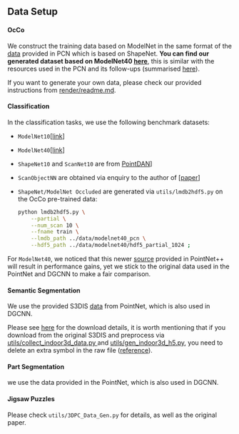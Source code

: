 ## Data Setup

#### OcCo

We construct the training data based on ModelNet in the same format of the [data](https://drive.google.com/drive/folders/1M_lJN14Ac1RtPtEQxNlCV9e8pom3U6Pa) provided in PCN which is based on ShapeNet. **You can find our generated dataset based on ModelNet40 [here](https://drive.google.com/drive/folders/1gXNcARYxAh8I4UskbDprJ5fkbDSKPAsH?usp=sharing)**, this is similar with the resources used in the PCN and its follow-ups (summarised [here](https://github.com/hansen7/OcCo/issues/2)).

If you want to generate your own data, please check our provided instructions from <a href="../../render/readme.md">render/readme.md</a>.



#### Classification

In the classification tasks, we use the following benchmark datasets:

- `ModelNet10`[[link](http://vision.princeton.edu/projects/2014/3DShapeNets/ModelNet10.zip)]

- `ModelNet40`[[link](https://shapenet.cs.stanford.edu/media/modelnet40_ply_hdf5_2048.zip)]

- `ShapeNet10` and `ScanNet10` are from [PointDAN](https://github.com/canqin001/PointDAN)] 

- `ScanObjectNN` are obtained via enquiry to the author of [[paper](https://arxiv.org/abs/1908.04616)]

- `ShapeNet/ModelNet Occluded`  are generated via `utils/lmdb2hdf5.py` on the OcCo pre-trained data:

	```bash
	python lmdb2hdf5.py \
		--partial \
		--num_scan 10 \
		--fname train \
		--lmdb_path ../data/modelnet40_pcn \
		--hdf5_path ../data/modelnet40/hdf5_partial_1024 ;
	```

For `ModelNet40`, we noticed that this newer [source](https://shapenet.cs.stanford.edu/media/modelnet40_normal_resampled.zip) provided in PointNet++ will result in performance gains, yet we stick to the original data used in the PointNet and DGCNN to make a fair comparison.



#### Semantic Segmentation

We use the provided S3DIS [data](https://github.com/charlesq34/pointnet/blob/master/sem_seg/download_data.sh) from PointNet, which is also used in DGCNN.

Please see [here](https://github.com/charlesq34/pointnet/blob/master/sem_seg/download_data.sh) for the download details, it is worth mentioning that if you download from the original S3DIS and preprocess via <a href="../utils/collect_indoor3d_data.py">utils/collect_indoor3d_data.py </a>and <a href="../utils/gen_indoor3d_h5.py">utils/gen_indoor3d_h5.py</a>, you need to delete an extra symbol in the raw file ([reference](https://github.com/charlesq34/pointnet/issues/45)).



#### Part Segmentation

we use the data provided in the PointNet, which is also used in DGCNN.



#### Jigsaw Puzzles

Please check `utils/3DPC_Data_Gen.py` for details, as well as the original paper.
